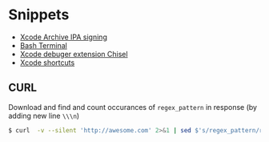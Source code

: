 # Snippets

* [Xcode Archive IPA signing](./ios-ipa-signing.md)<br>
* [Bash Terminal](./bash-snippets.md)<br>
* [Xcode debuger extension Chisel](./chisel-debug-snippets.md)<br>
* [Xcode shortcuts](./xcode-shortcuts.md)<br>


## CURL
Download and find and count occurances of `regex_pattern` in response (by adding new line `\\\n`)
```bash
$ curl  -v --silent 'http://awesome.com' 2>&1 | sed $'s/regex_pattern/regex_pattern\\\n/g' | grep -c 'regex_pattern'
```
